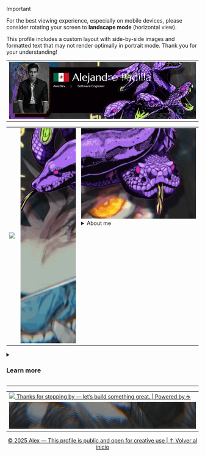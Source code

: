 > [!Important]
> 
> For the best viewing experience, especially on mobile devices, please consider rotating your screen to **landscape mode** (horizontal view).
> 
> This profile includes a custom layout with side-by-side images and formatted text that may not render optimally in portrait mode. Thank you for your understanding!


<!-- About me -->
<table width="100%">
  <tr>
    <td>
      <img src="assets/2.gif">
    </td>
  </tr>
</table>
<table width="100%">
  <tr>
    <td><img src="assets/3.1.gif"></td>
    <td><img src="assets/3.3.gif"></td>
    <td valign="top">
      <img src="assets/ser.gif">
      <details>
      <summary>About me</summary>
      <pre>Hi, i'm Alex, a Software and Network<br>Design Engineer. I'm currently<br>training as a Full Stack Web Developer<br>combining visual thinking, logical<br>structure, and results. I'm certified<br>in Project Management, and deeply<br>passionate about video game<br>development, technological innovation<br>and biomechatronics. I believe in<br>designing solutions that are as clear<br>as they are functional-blending<br>creativity with logic.</pre>          
      </details>
    </td>
  </tr>
</table>
<!-- Main -->
<details>
<summary><h3>Learn more</h3></summary>

> 🎧 Enjoy some background music while browsing this profile!  
> Feel free to hit play and get in the zone.

<a href="https://open.spotify.com/track/2cXtLOiUWyCDebAT65p5cJ" target="_blank" rel="noopener noreferrer">
  <img src="https://img.shields.io/badge/Coding%20Vibes-Nighttime%20Disguise-orange?style=flat-square&logo=spotify" alt="Music Badge" />
</a>

<!-- Skills -->
  <details>
  <summary><h2>🧰Development Toolkit</h2></summary>
  <!-- Languages -->
  <p>
    <strong>Languages:</strong><br>
    <img src="https://skillicons.dev/icons?i=js,html,css,java,py,bash,typescript" />
    <img src="https://img.shields.io/badge/Apex-%234A154B?style=for-the-badge&logo=salesforce&logoColor=white" />
  </p>
  <!-- Frontend -->
  <p>
    <strong>Frontend:</strong><br>
    <img src="https://skillicons.dev/icons?i=react,vue,angular,bootstrap,tailwind" />
    <img src="https://img.shields.io/badge/LWC-00A1E0?style=for-the-badge&logo=salesforce&logoColor=white" />
  </p>
  <!-- Backend -->
  <p>
    <strong>Backend:</strong><br>
    <img src="https://skillicons.dev/icons?i=nodejs,express" />
    <img src="https://img.shields.io/badge/Salesforce-00A1E0?style=for-the-badge&logo=salesforce&logoColor=white" />
  </p>
  <!-- Databases -->
  <p>
    <strong>Databases:</strong><br>
    <img src="https://skillicons.dev/icons?i=mysql,postgres,mongodb,firebase" />
  </p>
  <!-- Tools & DevOps -->
  <p>
    <strong>Tools & DevOps:</strong><br>
    <img src="https://skillicons.dev/icons?i=git,github,vscode,linux,postman,jest" />
  </p>
  <!-- CAD / Maker Tools -->
  <p>
    <strong>Design & Maker Tools:</strong><br>
    <img src="https://img.shields.io/badge/Fusion%20360-FDAD00?style=for-the-badge&logo=autodesk&logoColor=black" />
    <img src="https://img.shields.io/badge/Creality%20K1%20Max-3D%20Printer-informational?style=for-the-badge" />
  </p>
  <!-- Project Management -->
  <p>
    <strong>Project Management:</strong><br>
    <img src="https://img.shields.io/badge/Jira-0052CC?style=for-the-badge&logo=jira&logoColor=white" />
    <img src="https://img.shields.io/badge/Trello-0052CC?style=for-the-badge&logo=trello&logoColor=white" />
    <img src="https://img.shields.io/badge/Notion-000000?style=for-the-badge&logo=notion&logoColor=white" />
  </p>
  </details>

---  

<!-- Contat -->
  <details>
  <summary><h2>🌐Find me online</h2></summary>
    > 🚀 Connect with me beyond GitHub — I share projects, code, and digital explorations across platforms.
    <p align="center">
      <img src="assets/contac.png"><br>
      <a href="https://www.facebook.com/profile.php?id=123456789012345" target="_blank" rel="noopener noreferrer">
        <img src="https://img.shields.io/badge/Facebook-Profile-1877F2?style=flat-square&logo=facebook&logoColor=white" alt="Facebook Badge" />
      </a>
      &nbsp;&nbsp;&nbsp;
      <a href="https://www.instagram.com/alejandro.padilla.m/" target="_blank" rel="noopener noreferrer">
        <img src="https://img.shields.io/badge/Instagram-@profile-E4405F?style=flat-square&logo=instagram&logoColor=white" alt="Instagram Badge" />
      </a>
      &nbsp;&nbsp;&nbsp;
      <a href="https://www.linkedin.com/in/alexdevfamor/" target="_blank" rel="noopener noreferrer">
        <img src="https://img.shields.io/badge/LinkedIn-Profile-0077B5?style=flat-square&logo=linkedin&logoColor=white" alt="LinkedIn Badge" />
    </p>
  </details>
</details>

---

<!-- Footer -->
<table width="100%">
  <tr>
    <td>
      <img src="assets/3.7.gif">
      Thanks for stopping by — let’s build something great. | Powered by ☕
      <img src="assets/4.gif">
    </td>
  </tr>
</table>

<div align="center">

© 2025 Alex — This profile is public and open for creative use | [↑ Volver al inicio](#)

</div>
